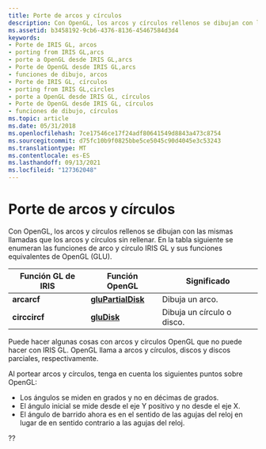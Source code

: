 ```yaml
---
title: Porte de arcos y círculos
description: Con OpenGL, los arcos y círculos rellenos se dibujan con las mismas llamadas que los arcos y círculos sin rellenar. En la tabla siguiente se enumeran las funciones de arco y círculo IRIS GL y sus funciones equivalentes de OpenGL (GLU).
ms.assetid: b3458192-9cb6-4376-8136-45467584d3d4
keywords:
- Porte de IRIS GL, arcos
- porting from IRIS GL,arcs
- porte a OpenGL desde IRIS GL,arcs
- Porte de OpenGL desde IRIS GL,arcs
- funciones de dibujo, arcos
- Porte de IRIS GL, círculos
- porting from IRIS GL,circles
- porte a OpenGL desde IRIS GL, círculos
- Porte de OpenGL desde IRIS GL, círculos
- funciones de dibujo, círculos
ms.topic: article
ms.date: 05/31/2018
ms.openlocfilehash: 7ce17546ce17f24adf80641549d8843a473c8754
ms.sourcegitcommit: d75fc10b9f0825bbe5ce5045c90d4045e3c53243
ms.translationtype: MT
ms.contentlocale: es-ES
ms.lasthandoff: 09/13/2021
ms.locfileid: "127362048"
---
```

# <a name="porting-arcs-and-circles"></a>Porte de arcos y círculos

Con OpenGL, los arcos y círculos rellenos se dibujan con las mismas llamadas que los arcos y círculos sin rellenar. En la tabla siguiente se enumeran las funciones de arco y círculo IRIS GL y sus funciones equivalentes de OpenGL (GLU).



| Función GL de IRIS | Función OpenGL                          | Significado                 |
|------------------|------------------------------------------|-------------------------|
| **arcarcf**      | [**gluPartialDisk**](glupartialdisk.md) | Dibuja un arco.           |
| **circcircf**    | [**gluDisk**](gludisk.md)               | Dibuja un círculo o disco. |



 

Puede hacer algunas cosas con arcos y círculos OpenGL que no puede hacer con IRIS GL. OpenGL llama a arcos y círculos, discos y discos parciales, respectivamente.

Al portear arcos y círculos, tenga en cuenta los siguientes puntos sobre OpenGL:

-   Los ángulos se miden en grados y no en décimas de grados.
-   El ángulo inicial se mide desde el eje Y positivo y no desde el eje X.
-   El ángulo de barrido ahora es en el sentido de las agujas del reloj en lugar de en sentido contrario a las agujas del reloj.

??

 

 




